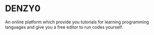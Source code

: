 # DENZY0
An online platform which provide you tutorials for learning programming languages and give you a free editor to run codes yourself.
